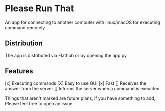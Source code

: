 # Please Run That
An app for connecting to another computer with linux/macOS for executing command remotely

## Distribution
The app is distributed via Flathub or by opening the app.py

## Features
[x] Executing commands
[X] Easy to use GUI
[x] Fast
[] Receives the answer from the server
[] Informs the server when a command is exeucted

Things that aren't marked are future plans, if you have something to add, Please feel free to open an issue
